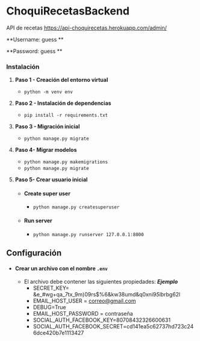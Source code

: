 # ChoquiRecetasBackend
API de recetas
https://api-choquirecetas.herokuapp.com/admin/

**Username: guess **

**Password: guess **


### Instalación

1. **Paso 1 - Creación del entorno virtual**
      - `python -m venv env`
      
2. **Paso 2 - Instalación de dependencias**
      - `pip install -r requirements.txt`
      
3. **Paso 3 - Migración inicial**
      - `python manage.py migrate`
      
4. **Paso 4- Migrar modelos**
      - `python manage.py makemigrations`
      - `python manage.py migrate`
5. **Paso 5- Crear usuario inicial**
   - #### Create super user
      - ``python manage.py createsuperuser``   
   - #### Run server
     - ``python manage.py runserver 127.0.0.1:8000``
     
## Configuración
  - #### Crear un archivo con el nombre ``.env``
    - El archivo debe contener las siguientes propiedades: ***Ejemplo***
      - SECRET_KEY= &e_#wg+qa_7tx_9m)09rs$%6&kw38umd&q0xni9*5lb*rbg62l
      - EMAIL_HOST_USER = correo@gmail.com
      - DEBUG=True
      - EMAIL_HOST_PASSWORD = contraseña
      - SOCIAL_AUTH_FACEBOOK_KEY=80708432326600631
      - SOCIAL_AUTH_FACEBOOK_SECRET=cd141ea5c62737hd723c246dce420b7e1113427
